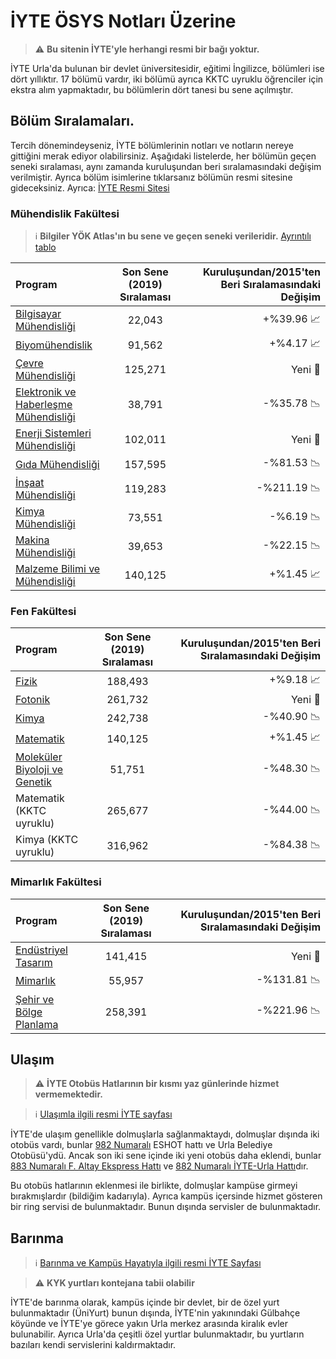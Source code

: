 # İYTE ÖSYS Notları Üzerine

> ⚠️ **Bu sitenin İYTE'yle herhangi resmi bir bağı yoktur.**

İYTE Urla'da bulunan bir devlet üniversitesidir, eğitimi İngilizce, bölümleri ise dört yıllıktır. 17 bölümü vardır, iki bölümü ayrıca KKTC uyruklu öğrenciler için ekstra alım yapmaktadır, bu bölümlerin dört tanesi bu sene açılmıştır.

## Bölüm Sıralamaları.

Tercih dönemindeyseniz, İYTE bölümlerinin notları ve notların nereye gittiğini merak ediyor olabilirsiniz. Aşağıdaki listelerde, her bölümün geçen seneki sıralaması, aynı zamanda kuruluşundan beri sıralamasındaki değişim verilmiştir. Ayrıca bölüm isimlerine tıklarsanız bölümün resmi sitesine gideceksiniz. Ayrıca: [İYTE Resmi Sitesi](https://iyte.edu.tr/)

###  Mühendislik Fakültesi

> ℹ️ **Bilgiler YÖK Atlas'ın bu sene ve geçen seneki verileridir.** [Ayrıntılı tablo](https://docs.google.com/spreadsheets/d/1kT3D6YSBBLEVwhM9tpDEtn6yGS_sDiLZpVbBHoQSe-E/edit?usp=sharing)


| Program | Son Sene (2019) Sıralaması | Kuruluşundan/2015'ten Beri Sıralamasındaki Değişim |
| :---         |     :---:      |          ---: |
| [Bilgisayar Mühendisliği](https://ceng.iyte.edu.tr/tr/) | 22,043 | +%39.96 📈 |
| [Biyomühendislik](https://bioeng.iyte.edu.tr/) | 91,562 | +%4.17 📈 |
| [Çevre Mühendisliği](https://enve.iyte.edu.tr/) | 125,271| Yeni 📆|
| [Elektronik ve Haberleşme Mühendisliği](https://eee.iyte.edu.tr/) | 38,791 | -%35.78 📉|
| [Enerji Sistemleri Mühendisliği](https://ese.iyte.edu.tr/en/home-page/) | 102,011 | Yeni 📆|
| [Gıda Mühendisliği](https://food.iyte.edu.tr/) | 157,595 | -%81.53 📉|
| [İnşaat Mühendisliği](https://civil.iyte.edu.tr/) | 119,283 | -%211.19 📉|
| [Kimya Mühendisliği](https://che.iyte.edu.tr/) | 73,551 | -%6.19 📉|
| [Makina Mühendisliği](https://me.iyte.edu.tr/) | 39,653 | -%22.15 📉|
| [Malzeme Bilimi ve Mühendisliği](https://mse.iyte.edu.tr/) | 140,125 | +%1.45 📈|

### Fen Fakültesi

| Program | Son Sene (2019) Sıralaması | Kuruluşundan/2015'ten Beri Sıralamasındaki Değişim |
| :---         |     :---:      |          ---: |
| [Fizik](https://physics.iyte.edu.tr/) | 188,493 | +%9.18 📈|
| [Fotonik](https://physics.iyte.edu.tr/) | 261,732 | Yeni 📆|
| [Kimya](https://chemistry.iyte.edu.tr/) | 242,738 | -%40.90 📉|
| [Matematik](https://math.iyte.edu.tr/) | 140,125 | +%1.45 📈|
| [Moleküler Biyoloji ve Genetik](https://mbg.iyte.edu.tr/) | 51,751 | -%48.30 📉|
| Matematik (KKTC uyruklu) | 265,677 | -%44.00 📉|
| Kimya (KKTC uyruklu) | 316,962 | -%84.38 📉|

### Mimarlık Fakültesi

| Program | Son Sene (2019) Sıralaması | Kuruluşundan/2015'ten Beri Sıralamasındaki Değişim |
| :---         |     :---:      |          ---: |
| [Endüstriyel Tasarım](https://id.iyte.edu.tr/) | 141,415 |  Yeni 📆|
| [Mimarlık](https://arch.iyte.edu.tr/) | 55,957 | -%131.81 📉|
| [Şehir ve Bölge Planlama](https://city.iyte.edu.tr/) | 258,391 | -%221.96 📉|

## Ulaşım

> ⚠️ **İYTE Otobüs Hatlarının bir kısmı yaz günlerinde hizmet vermemektedir.**

> ℹ️ [Ulaşımla ilgili resmi İYTE sayfası](https://iyte.edu.tr/yenikayit/iyteye-ulasim/)

İYTE'de ulaşım genellikle dolmuşlarla sağlanmaktaydı, dolmuşlar dışında iki otobüs vardı, bunlar [982 Numaralı](https://www.eshot.gov.tr/tr/UlasimSaatleri/982/288?AspxAutoDetectCookieSupport=1) ESHOT hattı ve Urla Belediye Otobüsü'ydü. Ancak son iki sene içinde iki yeni otobüs daha eklendi, bunlar [883 Numaralı F. Altay Ekspress Hattı](https://www.eshot.gov.tr/tr/UlasimSaatleri/883/288) ve [882 Numaralı İYTE-Urla Hattı](https://www.eshot.gov.tr/tr/UlasimSaatleri/883/288)dır.

Bu otobüs hatlarının eklenmesi ile birlikte, dolmuşlar kampüse girmeyi bırakmışlardır (bildiğim kadarıyla). Ayrıca kampüs içersinde hizmet gösteren bir ring servisi de bulunmaktadır. Bunun dışında servisler de bulunmaktadır.

## Barınma

> ℹ️ [Barınma ve Kampüs Hayatıyla ilgili resmi İYTE Sayfası](https://iyte.edu.tr/kampus-hayati/)

> ⚠️ **KYK yurtları kontejana tabii olabilir**

İYTE'de barınma olarak, kampüs içinde bir devlet, bir de özel yurt bulunmaktadır (ÜniYurt) bunun dışında, İYTE'nin yakınındaki Gülbahçe köyünde ve İYTE'ye görece yakın Urla merkez arasında kiralık evler bulunabilir. Ayrıca Urla'da çeşitli  özel yurtlar bulunmaktadır, bu yurtların bazıları kendi servislerini kaldırmaktadır.
